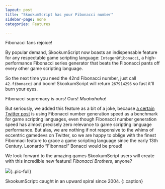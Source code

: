 ```yaml
---
layout: post
title: "SkookumScript has your Fibonacci number"
sidebar-page: none
categories: Features

---
```


Fibonacci fans rejoice! 

By popular demand, SkookumScript now boasts an indispensable feature for any respectable game scripting language: `Integer@fibonacci`, a high-performance Fibonacci series generator that beats the Fibonacci pants off every other game scripting language. 

So the next time you need the 42nd Fibonacci number, just call `42.fibonacci` and boom! SkookumScript will return `267914296` so fast it'll burn your eyes. 

Fibonacci supremacy is ours! Ours! <em>Muahahaha!</em>

But seriously, we added this feature as a bit of a joke, because <a href="https://twitter.com/bkaradzic/status/734248869295312896">a certain Twitter post</a> is using Fibonacci number generation speed as a benchmark for game scripting languages, even though Fibonacci number generation speed has almost precisely zero relevance to game scripting language performance. But alas, we are nothing if not responsive to the whims of eccentric gamedevs on Twitter, so we are happy to oblige with the finest Fibonnaci feature to grace a game scripting language since the early 13th Century. Leonardo “Fibonnaci” Bonacci would be proud!

We look forward to the amazing games SkookumScript users will create with this incredible new feature! <em>Fibonacci Brothers</em>, anyone?

![](/images/blog/2016-07-11_fibonacci.jpg){:.pic-full}

SkookumScript: caught in an upward spiral since 2004.
{:.caption}
